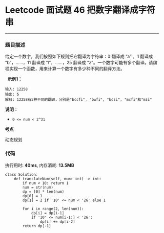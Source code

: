 # Leetcode 面试题 46 把数字翻译成字符串
***
### 题目描述

给定一个数字，我们按照如下规则把它翻译为字符串：0 翻译成 “a” ，1 翻译成 “b”，……，11 翻译成 “l”，……，25 翻译成 “z”。一个数字可能有多个翻译。请编程实现一个函数，用来计算一个数字有多少种不同的翻译方法。

 
**示例1：**

	输入: 12258
	输出: 5
	解释: 12258有5种不同的翻译，分别是"bccfi", "bwfi", "bczi", "mcfi"和"mzi"
	
	

**说明：**

* `0 <= num < 2^31`


**考点**

动态规划


### 代码
执行用时: **40ms**, 内存消耗: **13.5MB**

```
class Solution:
    def translateNum(self, num: int) -> int:
        if num < 10: return 1
        num = str(num)
        dp = [0] * len(num)
        dp[0] = 1
        dp[1] = 2 if '10' <= num < '26' else 1
        
        for i in range(2, len(num)):
            dp[i] = dp[i-1]
            if '10' <= num[i-1:] < '26':
                dp[i] += dp[i-2]
        return dp[-1]
```






